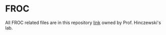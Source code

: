 # FROC
All FROC related files are in this repository [link](https://doc.comsol.com/5.6/doc/com.comsol.help.llmatlab/llmatlab_ug_ref.9.28.html) owned by Prof. Hinczewski's lab.
